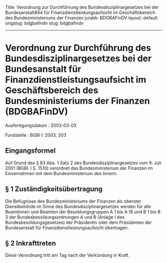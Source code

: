 Title: Verordnung zur Durchführung des Bundesdisziplinargesetzes bei der Bundesanstalt894
  für Finanzdienstleistungsaufsicht im Geschäftsbereich des Bundesministeriums der
  Finanzen
jurabk: BDGBAFinDV
layout: default
origslug: bdgbafindv
slug: bdgbafindv

---

# Verordnung zur Durchführung des Bundesdisziplinargesetzes bei der Bundesanstalt für Finanzdienstleistungsaufsicht im Geschäftsbereich des Bundesministeriums der Finanzen (BDGBAFinDV)

Ausfertigungsdatum
:   2003-03-03

Fundstelle
:   BGBl I: 2003, 303



## Eingangsformel

Auf Grund des § 83 Abs. 1 Satz 2 des Bundesdisziplinargesetzes vom 9.
Juli 2001 (BGBl. I S. 1510) verordnet das Bundesministerium der
Finanzen im Einvernehmen mit dem Bundesministerium des Innern:


## § 1 Zuständigkeitsübertragung

Die Befugnisse des Bundesministeriums der Finanzen als oberster
Dienstbehörde im Sinne des Bundesdisziplinargesetzes werden für alle
Beamtinnen und Beamten der Besoldungsgruppen A 1 bis A 16 und B 1 bis
B 3 der Bundesbesoldungsordnungen A und B (Anlage I des
Bundesbesoldungsgesetzes) der Präsidentin oder dem Präsidenten der
Bundesanstalt für Finanzdienstleistungsaufsicht übertragen.


## § 2 Inkrafttreten

Diese Verordnung tritt am Tag nach der Verkündung in Kraft.

